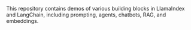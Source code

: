 This repository contains demos of various building blocks in LlamaIndex and LangChain, including prompting, agents, chatbots, RAG, and embeddings.
